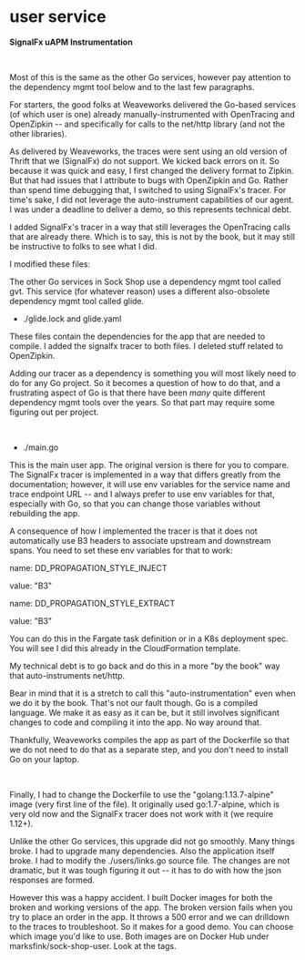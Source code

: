 # user service

**SignalFx uAPM Instrumentation**

<br/>

Most of this is the same as the other Go services, however pay attention to the dependency mgmt tool below and to the last few paragraphs.

For starters, the good folks at Weaveworks delivered the Go-based services (of which user is one) already manually-instrumented with OpenTracing and OpenZipkin -- and specifically for calls to the net/http library (and not the other libraries).

As delivered by Weaveworks, the traces were sent using an old version of Thrift that we (SignalFx) do not support.  We kicked back errors on it.  So because it was quick and easy, I first changed the delivery format to Zipkin.  But that had issues that I attribute to bugs with OpenZipkin and Go.  Rather than spend time debugging that, I switched to using SignalFx's tracer.  For time's sake, I did not leverage the auto-instrument capabilities of our agent.  I was under a deadline to deliver a demo, so this represents technical debt.

I added SignalFx's tracer in a way that still leverages the OpenTracing calls that are already there.  Which is to say, this is not by the book, but it may still be instructive to folks to see what I did.

I modified these files:

The other Go services in Sock Shop use a dependency mgmt tool called gvt.  This service (for whatever reason) uses a different also-obsolete dependency mgmt tool called glide.

- ./glide.lock and glide.yaml

These files contain the dependencies for the app that are needed to compile.  I added the signalfx tracer to both files.  I deleted stuff related to OpenZipkin.

Adding our tracer as a dependency is something you will most likely need to do for any Go project.  So it becomes a question of how to do that, and a frustrating aspect of Go is that there have been *many* quite different dependency mgmt tools over the years.  So that part may require some figuring out per project.

<br/>

- ./main.go

This is the main user app.  The original version is there for you to compare.  The SignalFx tracer is implemented in a way that differs greatly from the documentation; however, it will use env variables for the service name and trace endpoint URL -- and I always prefer to use env variables for that, especially with Go, so that you can change those variables without rebuilding the app.

A consequence of how I implemented the tracer is that it does not automatically use B3 headers to associate upstream and downstream spans.  You need to set these env variables for that to work:

name: DD_PROPAGATION_STYLE_INJECT

value: "B3"

name: DD_PROPAGATION_STYLE_EXTRACT

value: "B3"

You can do this in the Fargate task definition or in a K8s deployment spec.  You will see I did this already in the CloudFormation template.

My technical debt is to go back and do this in a more "by the book" way that auto-instruments net/http.

Bear in mind that it is a stretch to call this "auto-instrumentation" even when we do it by the book.  That's not our fault though.  Go is a compiled language.  We make it as easy as it can be, but it still involves significant changes to code and compiling it into the app.  No way around that.

Thankfully, Weaveworks compiles the app as part of the Dockerfile so that we do not need to do that as a separate step, and you don't need to install Go on your laptop.

<br/>

Finally, I had to change the Dockerfile to use the "golang:1.13.7-alpine" image (very first line of the file).  It originally used go:1.7-alpine, which is very old now and the SignalFx tracer does not work with it (we require 1.12+).  

Unlike the other Go services, this upgrade did not go smoothly.  Many things broke.  I had to upgrade many dependencies.  Also the application itself broke.  I had to modify the ./users/links.go source file.  The changes are not dramatic, but it was tough figuring it out -- it has to do with how the json responses are formed.

However this was a happy accident.  I built Docker images for both the broken and working versions of the app.  The broken version fails when you try to place an order in the app.  It throws a 500 error and we can drilldown to the traces to troubleshoot.  So it makes for a good demo.  You can choose which image you'd like to use.  Both images are on Docker Hub under marksfink/sock-shop-user.  Look at the tags.
